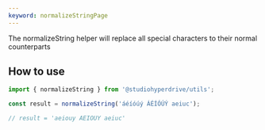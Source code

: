 ```yaml
---
keyword: normalizeStringPage
---
```


The normalizeString helper will replace all special characters to their normal counterparts

## How to use

```typescript
import { normalizeString } from '@studiohyperdrive/utils';

const result = normalizeString('áéíóúý ÁÉÍÓÚÝ aeiuc');

// result = 'aeiouy AEIOUY aeiuc'
```
